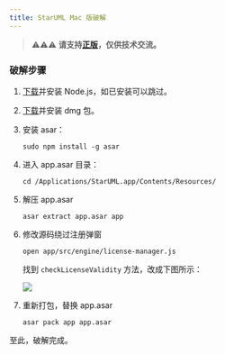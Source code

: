 ```yaml
---
title: StarUML Mac 版破解
---
```


> ⚠️⚠️⚠️ **请支持[正版](http://staruml.io)，仅供技术交流。**

### 破解步骤

1. [下载](https://nodejs.org/en/)并安装 Node.js，如已安装可以跳过。

2. [下载](http://staruml.io/download)并安装 dmg 包。

3. 安装 asar：

   ```
   sudo npm install -g asar
   ```

4. 进入 app.asar 目录：

   ```
   cd /Applications/StarUML.app/Contents/Resources/
   ```

5. 解压 app.asar

   ```
   asar extract app.asar app
   ```

6. 修改源码绕过注册弹窗

   ```
   open app/src/engine/license-manager.js
   ```

   找到 `checkLicenseValidity` 方法，改成下图所示：

   ![](license-manager.png)

7. 重新打包，替换 app.asar

   ```
   asar pack app app.asar
   ```
   

至此，破解完成。
   

   